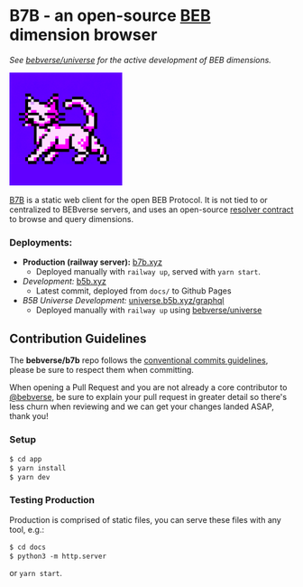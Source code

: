 # B7B - an open-source [BEB](https://github.com/bebverse/protocol) dimension browser

_See [bebverse/universe](https://github.com/bebverse/universe) for the active development of BEB dimensions._

<img src="./b7b_logo.png" width="200" />

[B7B](https://b7b.xyz) is a static web client for the open BEB Protocol. It is not tied to or centralized to BEBverse servers, and uses an open-source [resolver contract](https://github.com/bebverse/contracts) to browse and query dimensions.

### Deployments:

- **Production (railway server):** [b7b.xyz](https://b7b.xyz)
  - Deployed manually with `railway up`, served with `yarn start`.
- _Development:_ [b5b.xyz](https://b5b.xyz)
  - Latest commit, deployed from `docs/` to Github Pages
- _B5B Universe Development:_ [universe.b5b.xyz/graphql](https://universe.b5b.xyz/graphql)
  - Deployed manually with `railway up` using [bebverse/universe](https://github.com/bebverse/universe)

## Contribution Guidelines

The **bebverse/b7b** repo follows the [conventional commits guidelines](https://www.conventionalcommits.org/en/v1.0.0/#summary), please be sure to respect them when committing.

When opening a Pull Request and you are not already a core contributor to [@bebverse](https://github.com/bebverse), be sure to explain your pull request in greater detail so there's less churn when reviewing and we can get your changes landed ASAP, thank you!

### Setup

```
$ cd app
$ yarn install
$ yarn dev
```

### Testing Production

Production is comprised of static files, you can serve these files with any tool, e.g.:

```
$ cd docs
$ python3 -m http.server
```

or `yarn start`.
